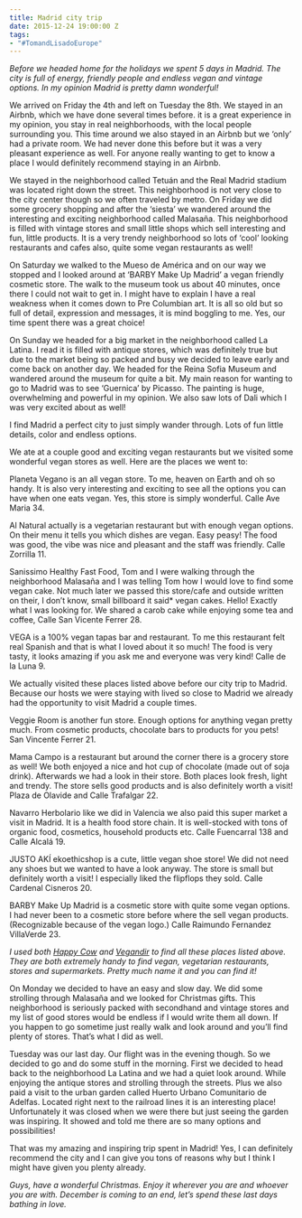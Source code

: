 ```yaml
---
title: Madrid city trip
date: 2015-12-24 19:00:00 Z
tags:
- "#TomandLisadoEurope"
---
```


*Before we headed home for the holidays we spent 5 days in Madrid. The city is full of energy, friendly people and endless vegan and vintage options. In my opinion Madrid is pretty damn wonderful!*
<!--more-->
We arrived on Friday the 4th and left on Tuesday the 8th. We stayed in an Airbnb, which we have done several times before. it is a great experience in my opinion, you stay in real neighborhoods, with the local people surrounding you. This time around we also stayed in an Airbnb but we ‘only’ had a private room. We had never done this before but it was a very pleasant experience as well. For anyone really wanting to get to know a place I would definitely recommend staying in an Airbnb.

We stayed in the neighborhood called Tetuán and the Real Madrid stadium was located right down the street. This neighborhood is not very close to the city center though so we often traveled by metro. On Friday we did some grocery shopping and after the ‘siesta’ we wandered around the interesting and exciting neighborhood called Malasaña. This neighborhood is filled with vintage stores and small little shops which sell interesting and fun, little products. It is a very trendy neighborhood so lots of ‘cool’ looking restaurants and cafes also, quite some vegan restaurants as well!

On Saturday we walked to the Mueso de América and on our way we stopped and I looked around at ‘BARBY Make Up Madrid’ a vegan friendly cosmetic store. The walk to the museum took us about 40 minutes, once there I could not wait to get in. I might have to explain I have a real weakness when it comes down to Pre Columbian art. It is all so old but so full of detail, expression and messages, it is mind boggling to me. Yes, our time spent there was a great choice!

On Sunday we headed for a big market in the neighborhood called La Latina. I read it is filled with antique stores, which was definitely true but due to the market being so packed and busy we decided to leave early and come back on another day. We headed for the Reina Sofia Museum and wandered around the museum for quite a bit. My main reason for wanting to go to Madrid was to see ‘Guernica’ by Picasso. The painting is huge, overwhelming and powerful in my opinion. We also saw lots of Dali which I was very excited about as well!

I find Madrid a perfect city to just simply wander through. Lots of fun little details, color and endless options.

We ate at a couple good and exciting vegan restaurants but we visited some wonderful vegan stores as well. Here are the places we went to:

Planeta Vegano is an all vegan store. To me, heaven on Earth and oh so handy. It is also very interesting and exciting to see all the options you can have when one eats vegan. Yes, this store is simply wonderful. Calle Ave Maria 34.

Al Natural actually is a vegetarian restaurant but with enough vegan options. On their menu it tells you which dishes are vegan. Easy peasy! The food was good, the vibe was nice and pleasant and the staff was friendly. Calle Zorrilla 11.

Sanissimo Healthy Fast Food, Tom and I were walking through the neighborhood Malasaña and I was telling Tom how I would love to find some vegan cake. Not much later we passed this store/cafe and outside written on their, I don’t know, small billboard it said\* vegan cakes. Hello! Exactly what I was looking for. We shared a carob cake while enjoying some tea and coffee, Calle San Vicente Ferrer 28.

VEGA is a 100% vegan tapas bar and restaurant. To me this restaurant felt real Spanish and that is what I loved about it so much! The food is very tasty, it looks amazing if you ask me and everyone was very kind! Calle de la Luna 9.

We actually visited these places listed above before our city trip to Madrid. Because our hosts we were staying with lived so close to Madrid we already had the opportunity to visit Madrid a couple times.

Veggie Room is another fun store. Enough options for anything vegan pretty much. From cosmetic products, chocolate bars to products for you pets! San Vincente Ferrer 21.

Mama Campo is a restaurant but around the corner there is a grocery store as well! We both enjoyed a nice and hot cup of chocolate (made out of soja drink). Afterwards we had a look in their store. Both places look fresh, light and trendy. The store sells good products and is also definitely worth a visit! Plaza de Olavide and Calle Trafalgar 22.

Navarro Herbolario like we did in Valencia we also paid this super market a visit in Madrid. It is a health food store chain. It is well-stocked with tons of organic food, cosmetics, household products etc. Calle Fuencarral 138 and Calle Alcalá 19.

JUSTO AKÍ ekoethicshop is a cute, little vegan shoe store! We did not need any shoes but we wanted to have a look anyway. The store is small but definitely worth a visit! I especially liked the flipflops they sold. Calle Cardenal Cisneros 20.

BARBY Make Up Madrid is a cosmetic store with quite some vegan options. I had never been to a cosmetic store before where the sell vegan products. (Recognizable because of the vegan logo.) Calle Raimundo Fernandez VillaVerde 23.

*I used both [Happy Cow](http://t.umblr.com/redirect?z=http%3A%2F%2Fwww.happycow.net%2F&t=NzIyYzM0NTNkOTA2MjRhMDY5MGFjZWEyYjI5Y2JkYjE1NDc3N2U5MyxDYXRLckJyNA%3D%3D) and [Vegandir](http://t.umblr.com/redirect?z=http%3A%2F%2Fwww.vegandir.com%2F&t=MDczMDA1NGQ4MDAzYjc2MTg3MTliNTI1ZTY1NmQzOGJjMGZkNGQ2ZSxDYXRLckJyNA%3D%3D) to find all these places listed above. They are both extremely handy to find vegan, vegetarian restaurants, stores and supermarkets. Pretty much name it and you can find it!*

On Monday we decided to have an easy and slow day. We did some strolling through Malasaña and we looked for Christmas gifts. This neighborhood is seriously packed with secondhand and vintage stores and my list of good stores would be endless if I would write them all down. If you happen to go sometime just really walk and look around and you’ll find plenty of stores. That’s what I did as well.

Tuesday was our last day. Our flight was in the evening though. So we decided to go and do some stuff in the morning. First we decided to head back to the neighborhood La Latina and we had a quiet look around. While enjoying the antique stores and strolling through the streets. Plus we also paid a visit to the urban garden called Huerto Urbano Comunitario de Adelfas. Located right next to the railroad lines it is an interesting place! Unfortunately it was closed when we were there but just seeing the garden was inspiring. It showed and told me there are so many options and possibilities!

That was my amazing and inspiring trip spent in Madrid! Yes, I can definitely recommend the city and I can give you tons of reasons why but I think I might have given you plenty already.

*Guys, have a wonderful Christmas. Enjoy it wherever you are and whoever you are with. December is coming to an end, let’s spend these last days bathing in love.*